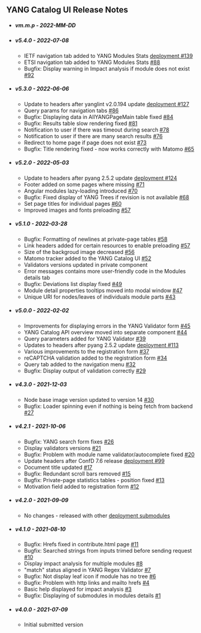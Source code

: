 ## YANG Catalog UI Release Notes

* ##### vm.m.p - 2022-MM-DD

* ##### v5.4.0 - 2022-07-08

  * IETF navigation tab added to YANG Modules Stats [deployment #139](https://github.com/YangCatalog/deployment/issues/139)
  * ETSI navigation tab added to YANG Modules Stats [#88](https://github.com/YangCatalog/yangcatalog-ui/issues/88)
  * Bugfix: Display warning in Impact analysis if module does not exist [#92](https://github.com/YangCatalog/yangcatalog-ui/issues/92)

* ##### v5.3.0 - 2022-06-06

  * Update to headers after yanglint v2.0.194 update [deployment #127](https://github.com/YangCatalog/deployment/issues/127)
  * Query params for navigation tabs [#86](https://github.com/YangCatalog/yangcatalog-ui/issues/86)
  * Bugfix: Displaying data in AllYANGPageMain table fixed [#84](https://github.com/YangCatalog/yangcatalog-ui/issues/84)
  * Bugfix: Results table slow rendering fixed [#81](https://github.com/YangCatalog/yangcatalog-ui/issues/81)
  * Notification to user if there was timeout during search [#78](https://github.com/YangCatalog/yangcatalog-ui/issues/78)
  * Notification to user if there are many search results [#76](https://github.com/YangCatalog/yangcatalog-ui/issues/76)
  * Redirect to home page if page does not exist [#73](https://github.com/YangCatalog/yangcatalog-ui/issues/73)
  * Bugfix: Title rendering fixed - now works correctly with Matomo [#65](https://github.com/YangCatalog/yangcatalog-ui/issues/65)

* ##### v5.2.0 - 2022-05-03

  * Update to headers after pyang 2.5.2 update [deployment #124](https://github.com/YangCatalog/deployment/issues/124)
  * Footer added on some pages where missing [#71](https://github.com/YangCatalog/yangcatalog-ui/issues/71)
  * Angular modules lazy-loading introduced [#70](https://github.com/YangCatalog/yangcatalog-ui/issues/70)
  * Bugfix: Fixed display of YANG Trees if revision is not available [#68](https://github.com/YangCatalog/yangcatalog-ui/issues/68)
  * Set page titles for individual pages [#60](https://github.com/YangCatalog/yangcatalog-ui/issues/60)
  * Improved images and fonts preloading [#57](https://github.com/YangCatalog/yangcatalog-ui/issues/57)

* ##### v5.1.0 - 2022-03-28

  * Bugfix: Formatting of newlines at private-page tables [#58](https://github.com/YangCatalog/yangcatalog-ui/issues/58)
  * Link headers added for certain resources to enable preloading [#57](https://github.com/YangCatalog/yangcatalog-ui/issues/57)
  * Size of the backgroud image decreased [#56](https://github.com/YangCatalog/yangcatalog-ui/issues/56)
  * Matomo tracker added to the YANG Catalog UI [#52](https://github.com/YangCatalog/yangcatalog-ui/issues/52)
  * Validators versions updated in private component
  * Error messages contains more user-friendly code in the Modules details tab
  * Bugfix: Deviations list display fixed [#49](https://github.com/YangCatalog/yangcatalog-ui/issues/49)
  * Module detail properties tooltips moved into modal window [#47](https://github.com/YangCatalog/yangcatalog-ui/issues/47)
  * Unique URI for nodes/leaves of individuals module parts [#43](https://github.com/YangCatalog/yangcatalog-ui/issues/43)

* ##### v5.0.0 - 2022-02-02
  
  * Improvements for displaying errors in the YANG Validator form [#45](https://github.com/YangCatalog/yangcatalog-ui/issues/45)
  * YANG Catalog API overview moved into separate component [#44](https://github.com/YangCatalog/yangcatalog-ui/issues/44)
  * Query parameters added for YANG Validator [#39](https://github.com/YangCatalog/yangcatalog-ui/issues/39)
  * Updates to headers after pyang 2.5.2 update [deployment #113](https://github.com/YangCatalog/deployment/issues/113)
  * Various improvements to the registration form [#37](https://github.com/YangCatalog/yangcatalog-ui/issues/37)
  * reCAPTCHA validation added to the registration form [#34](https://github.com/YangCatalog/yangcatalog-ui/issues/34)
  * Query tab added to the navigation menu [#32](https://github.com/YangCatalog/yangcatalog-ui/issues/32)
  * Bugfix: Display output of validation correctly [#29](https://github.com/YangCatalog/yangcatalog-ui/issues/29)

* ##### v4.3.0 - 2021-12-03

  * Node base image version updated to version 14 [#30](https://github.com/YangCatalog/yangcatalog-ui/issues/30)
  * Bugfix: Loader spinning even if nothing is being fetch from backend [#27](https://github.com/YangCatalog/yangcatalog-ui/issues/27)

* ##### v4.2.1 - 2021-10-06

  * Bugfix: YANG search form fixes [#26](https://github.com/YangCatalog/yangcatalog-ui/issues/26)
  * Display validators versions [#21](https://github.com/YangCatalog/yangcatalog-ui/issues/21)
  * Bugfix: Problem with module name validator/autocomplete fixed [#20](https://github.com/YangCatalog/yangcatalog-ui/issues/20)
  * Update headers after ConfD 7.6 release [deployment #99](https://github.com/YangCatalog/deployment/issues/99) 
  * Document title updated [#17](https://github.com/YangCatalog/yangcatalog-ui/issues/17)
  * Bugfix: Redundant scroll bars removed [#15](https://github.com/YangCatalog/yangcatalog-ui/issues/15)
  * Bugfix: Private-page statistics tables - position fixed [#13](https://github.com/YangCatalog/yangcatalog-ui/issues/13)
  * Motivation field added to registration form [#12](https://github.com/YangCatalog/yangcatalog-ui/issues/12)

* ##### v4.2.0 - 2021-09-09

  * No changes - released with other [deployment submodules](https://github.com/YangCatalog/deployment)

* ##### v4.1.0 - 2021-08-10

  * Bugfix: Hrefs fixed in contribute.html page [#11](https://github.com/YangCatalog/yangcatalog-ui/issues/11)
  * Bugfix: Searched strings from inputs trimed before sending request [#10](https://github.com/YangCatalog/yangcatalog-ui/issues/10)
  * Display impact analysis for multiple modules [#8](https://github.com/YangCatalog/yangcatalog-ui/issues/8)
  * "match" status aligned in YANG Regex Validator [#7](https://github.com/YangCatalog/yangcatalog-ui/issues/7)
  * Bugfix: Not display leaf icon if module has no tree [#6](https://github.com/YangCatalog/yangcatalog-ui/issues/6)
  * Bugfix: Problem with http links and mailto hrefs [#4](https://github.com/YangCatalog/yangcatalog-ui/issues/4)
  * Basic help displayed for impact analysis [#3](https://github.com/YangCatalog/yangcatalog-ui/issues/3)
  * Bugfix: Displaying of submodules in modules details [#1](https://github.com/YangCatalog/yangcatalog-ui/issues/1)

* ##### v4.0.0 - 2021-07-09

  * Initial submitted version
